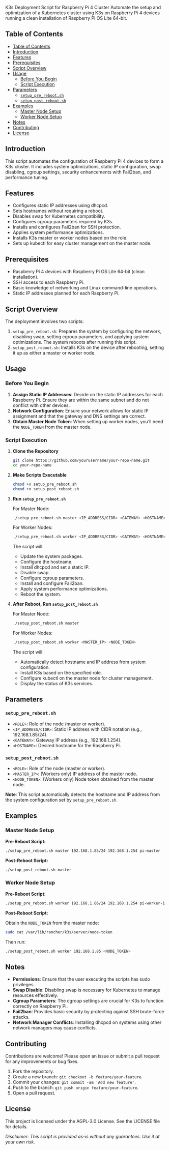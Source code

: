 K3s Deployment Script for Raspberry Pi 4 Cluster
Automate the setup and optimization of a Kubernetes cluster using K3s on Raspberry Pi 4 devices running a clean installation of Raspberry Pi OS Lite 64-bit.

## Table of Contents

- [Table of Contents](#table-of-contents)
- [Introduction](#introduction)
- [Features](#features)
- [Prerequisites](#prerequisites)
- [Script Overview](#script-overview)
- [Usage](#usage)
  - [Before You Begin](#before-you-begin)
  - [Script Execution](#script-execution)
- [Parameters](#parameters)
  - [`setup_pre_reboot.sh`](#setup_pre_rebootsh)
  - [`setup_post_reboot.sh`](#setup_post_rebootsh)
- [Examples](#examples)
  - [Master Node Setup](#master-node-setup)
  - [Worker Node Setup](#worker-node-setup)
- [Notes](#notes)
- [Contributing](#contributing)
- [License](#license)

## Introduction

This script automates the configuration of Raspberry Pi 4 devices to form a K3s cluster. It includes system optimizations, static IP configuration, swap disabling, cgroup settings, security enhancements with Fail2ban, and performance tuning.

## Features

- Configures static IP addresses using dhcpcd.
- Sets hostnames without requiring a reboot.
- Disables swap for Kubernetes compatibility.
- Configures cgroup parameters required by K3s.
- Installs and configures Fail2ban for SSH protection.
- Applies system performance optimizations.
- Installs K3s master or worker nodes based on the role.
- Sets up kubectl for easy cluster management on the master node.

## Prerequisites

- Raspberry Pi 4 devices with Raspberry Pi OS Lite 64-bit (clean installation).
- SSH access to each Raspberry Pi.
- Basic knowledge of networking and Linux command-line operations.
- Static IP addresses planned for each Raspberry Pi.

## Script Overview

The deployment involves two scripts:

1. `setup_pre_reboot.sh`: Prepares the system by configuring the network, disabling swap, setting cgroup parameters, and applying system optimizations. The system reboots after running this script.
2. `setup_post_reboot.sh`: Installs K3s on the device after rebooting, setting it up as either a master or worker node.

## Usage

### Before You Begin

1. **Assign Static IP Addresses**: Decide on the static IP addresses for each Raspberry Pi. Ensure they are within the same subnet and do not conflict with other devices.
2. **Network Configuration**: Ensure your network allows for static IP assignment and that the gateway and DNS settings are correct.
3. **Obtain Master Node Token**: When setting up worker nodes, you’ll need the `NODE_TOKEN` from the master node.

### Script Execution

1. **Clone the Repository**

      ```sh
      git clone https://github.com/yourusername/your-repo-name.git
      cd your-repo-name
      ```

2. **Make Scripts Executable**

      ```sh
      chmod +x setup_pre_reboot.sh
      chmod +x setup_post_reboot.sh
      ```

3. **Run `setup_pre_reboot.sh`**

      For Master Node:

      ```sh
      ./setup_pre_reboot.sh master <IP_ADDRESS/CIDR> <GATEWAY> <HOSTNAME>
      ```

      For Worker Nodes:

      ```sh
      ./setup_pre_reboot.sh worker <IP_ADDRESS/CIDR> <GATEWAY> <HOSTNAME>
      ```

      The script will:

      - Update the system packages.
      - Configure the hostname.
      - Install dhcpcd and set a static IP.
      - Disable swap.
      - Configure cgroup parameters.
      - Install and configure Fail2ban.
      - Apply system performance optimizations.
      - Reboot the system.

4. **After Reboot, Run `setup_post_reboot.sh`**

      For Master Node:

      ```sh
      ./setup_post_reboot.sh master
      ```

      For Worker Nodes:

      ```sh
      ./setup_post_reboot.sh worker <MASTER_IP> <NODE_TOKEN>
      ```

      The script will:

      - Automatically detect hostname and IP address from system configuration.
      - Install K3s based on the specified role.
      - Configure kubectl on the master node for cluster management.
      - Display the status of K3s services.

## Parameters

### `setup_pre_reboot.sh`

- `<ROLE>`: Role of the node (master or worker).
- `<IP_ADDRESS/CIDR>`: Static IP address with CIDR notation (e.g., 192.168.1.85/24).
- `<GATEWAY>`: Gateway IP address (e.g., 192.168.1.254).
- `<HOSTNAME>`: Desired hostname for the Raspberry Pi.

### `setup_post_reboot.sh`

- `<ROLE>`: Role of the node (master or worker).
- `<MASTER_IP>`: (Workers only) IP address of the master node.
- `<NODE_TOKEN>`: (Workers only) Node token obtained from the master node.

**Note**: This script automatically detects the hostname and IP address from the system configuration set by `setup_pre_reboot.sh`.

## Examples

### Master Node Setup

**Pre-Reboot Script:**

```sh
./setup_pre_reboot.sh master 192.168.1.85/24 192.168.1.254 pi-master
```

**Post-Reboot Script:**

```sh
./setup_post_reboot.sh master
```

### Worker Node Setup

**Pre-Reboot Script:**

```sh
./setup_pre_reboot.sh worker 192.168.1.86/24 192.168.1.254 pi-worker-1
```

**Post-Reboot Script:**

Obtain the `NODE_TOKEN` from the master node:

```sh
sudo cat /var/lib/rancher/k3s/server/node-token
```

Then run:

```sh
./setup_post_reboot.sh worker 192.168.1.85 <NODE_TOKEN>
```

## Notes

- **Permissions**: Ensure that the user executing the scripts has sudo privileges.
- **Swap Disable**: Disabling swap is necessary for Kubernetes to manage resources effectively.
- **Cgroup Parameters**: The cgroup settings are crucial for K3s to function correctly on Raspberry Pi.
- **Fail2ban**: Provides basic security by protecting against SSH brute-force attacks.
- **Network Manager Conflicts**: Installing dhcpcd on systems using other network managers may cause conflicts.

## Contributing

Contributions are welcome! Please open an issue or submit a pull request for any improvements or bug fixes.

1. Fork the repository.
2. Create a new branch: `git checkout -b feature/your-feature`.
3. Commit your changes: `git commit -am 'Add new feature'`.
4. Push to the branch: `git push origin feature/your-feature`.
5. Open a pull request.

## License

This project is licensed under the AGPL-3.0 License. See the LICENSE file for details.

_Disclaimer: This script is provided as-is without any guarantees. Use it at your own risk._
